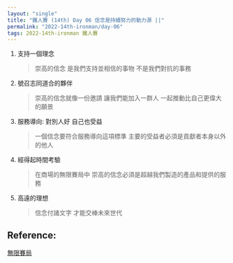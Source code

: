 ```yaml
---
layout: "single"
title: "鐵人賽 (14th) Day 06 信念是持續努力的動力源 ||"
permalink: "2022-14th-ironman/day-06"
tags: 2022-14th-ironman 鐵人賽
---
```


1. 支持一個理念
   
   > 崇高的信念 是我們支持並相信的事物 不是我們對抗的事務

2. 號召志同道合的夥伴

   > 崇高的信念就像一份邀請 讓我們能加入一群人 一起推動比自己更偉大的願景

3. 服務導向: 對別人好 自己也受益

   > 一個信念要符合服務導向這項標準 主要的受益者必須是貢獻者本身以外的他人

4. 經得起時間考驗

   > 在商場的無限賽局中 崇高的信念必須是超越我們製造的產品和提供的服務
   
5. 高遠的理想

   > 信念付諸文字 才能交棒未來世代


## Reference:

[無限賽局](https://www.books.com.tw/products/0010879567?sloc=main)  